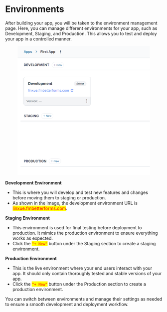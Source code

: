# Environments

After building your app, you will be taken to the environment management page. Here, you can manage different environments for your app, such as Development, Staging, and Production. This allows you to test and deploy your app in a controlled manner.

<figure><img src="../../../.gitbook/assets/image (1).png" alt=""><figcaption></figcaption></figure>

**Development Environment**

* This is where you will develop and test new features and changes before moving them to staging or production.
* As shown in the image, the development environment URL is <mark style="color:red;">linxue.fmbetterforms.com</mark>.

**Staging Environment**

* This environment is used for final testing before deployment to production. It mimics the production environment to ensure everything works as expected.
* Click the <mark style="color:red;">`"+ New"`</mark> button under the Staging section to create a staging environment.

**Production Environment**

* This is the live environment where your end users interact with your app. It should only contain thoroughly tested and stable versions of your app.
* Click the <mark style="color:red;">`"+ New"`</mark> button under the Production section to create a production environment.

You can switch between environments and manage their settings as needed to ensure a smooth development and deployment workflow.
